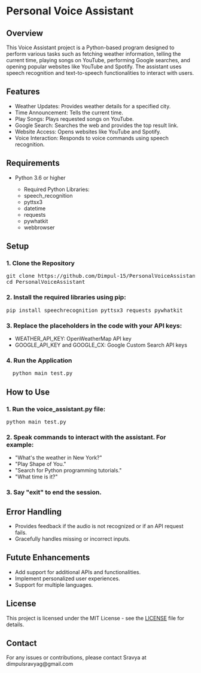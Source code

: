 <!DOCTYPE html>
<html lang="en">
<head>
    <meta charset="UTF-8">
    <meta name="viewport" content="width=device-width, initial-scale=1.0"></head>
<body>

<h1>Personal Voice Assistant</h1>

<h2>Overview</h2>
<p>This Voice Assistant project is a Python-based program designed to perform various tasks such as fetching weather information, telling the current time, playing songs on YouTube, performing Google searches, and opening popular websites like YouTube and Spotify. The assistant uses speech recognition and text-to-speech functionalities to interact with users.
</p> 

<h2>Features</h2>
<ul>
  <li>Weather Updates: Provides weather details for a specified city.</li>
  <li>Time Announcement: Tells the current time.</li>
  <li>Play Songs: Plays requested songs on YouTube.</li>
  <li>Google Search: Searches the web and provides the top result link.</li>
  <li>Website Access: Opens websites like YouTube and Spotify.</li>
  <li>Voice Interaction: Responds to voice commands using speech recognition.</li>
</ul>

<h2>Requirements</h2>
<ul>
  <li>Python 3.6 or higher</li>
<ul><li>Required Python Libraries:
<li>speech_recognition</li>
<li>pyttsx3</li>
<li>datetime</li>
<li>requests</li>
<li>pywhatkit</li>
<li>webbrowser</li>
</li>
</ul>
</ul>

<h2>Setup</h2>

<h3>1. Clone the Repository</h3>
<pre>
git clone https://github.com/Dimpul-15/PersonalVoiceAssistant.git
cd PersonalVoiceAssistant
</pre>

<h3>2. Install the required libraries using pip:</h3>
<pre>
pip install speechrecognition pyttsx3 requests pywhatkit
</pre>

<h3>3. Replace the placeholders in the code with your API keys:</h3>
<ul>
  <li>WEATHER_API_KEY: OpenWeatherMap API key</li>
  <li>GOOGLE_API_KEY and GOOGLE_CX: Google Custom Search API keys</li>
</ul>

<h3>4. Run the Application</h3>
<pre>
  python main_test.py
</pre>

<h2>How to Use</h2>
<h3>1. Run the voice_assistant.py file:</h3>
<pre>python main_test.py</pre>
<h3>2. Speak commands to interact with the assistant. For example:</h3>
<ul>
  <li>"What's the weather in New York?"</li>
  <li>"Play Shape of You."</li>
  <li>"Search for Python programming tutorials."</li>
  <li>"What time is it?"</li>
</ul>

<h3>3. Say "exit" to end the session.</h3>

<h2>Error Handling</h2>
<ul>
  <li>Provides feedback if the audio is not recognized or if an API request fails.</li>
  <li>Gracefully handles missing or incorrect inputs.</li>
</ul>
<h2>Futute Enhancements</h2>
<ul>
  <li>Add support for additional APIs and functionalities.</li>
  <li>Implement personalized user experiences.</li>
  <li>Support for multiple languages.</li>
</ul>
<h2>License</h2>
<p>This project is licensed under the MIT License - see the <a href="LICENSE">LICENSE</a> file for details.</p>
<h2>Contact</h2>
For any issues or contributions, please contact Sravya at dimpulsravyag@gmail.com

</body>
</html>
